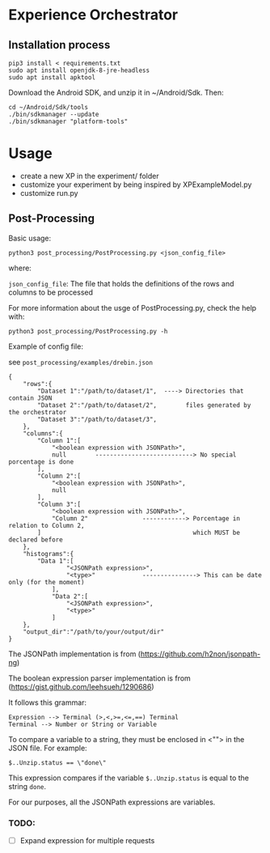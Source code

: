 # Experience Orchestrator
## Installation process

```
pip3 install < requirements.txt
sudo apt install openjdk-8-jre-headless
sudo apt install apktool
```

Download the Android SDK, and unzip it in ~/Android/Sdk. Then:

```
cd ~/Android/Sdk/tools
./bin/sdkmanager --update
./bin/sdkmanager "platform-tools"
```

# Usage

- create a new XP in the experiment/ folder
- customize your experiment by being inspired by XPExampleModel.py
- customize run.py

## Post-Processing

Basic usage:
    
    python3 post_processing/PostProcessing.py <json_config_file>


where:

`json_config_file`: The file that holds the definitions of the rows and columns to be processed

For more information about the usge of PostProcessing.py, check the help with:

    python3 post_processing/PostProcessing.py -h

Example of config file:

see `post_processing/examples/drebin.json`

    {
        "rows":{
            "Dataset 1":"/path/to/dataset/1",  ----> Directories that contain JSON
            "Dataset 2":"/path/to/dataset/2",        files generated by the orchestrator
            "Dataset 3":"/path/to/dataset/3",
        },
        "columns":{
            "Column 1":[
                "<boolean expression with JSONPath>",
                null        ---------------------------> No special porcentage is done
            ],
            "Column 2":[
                "<boolean expression with JSONPath>",
                null
            ],
            "Column 3":[
                "<boolean expression with JSONPath>",
                "Column 2"               ------------> Porcentage in relation to Column 2,
            ]                                          which MUST be declared before
        },
        "histograms":{
            "Data 1":[
        			"<JSONPath expression>",
        			"<type>"             ---------------> This can be date only (for the moment)
        		],
        		"Data 2":[
        			"<JSONPath expression>",
        			"<type>"
        		]
        },
        "output_dir":"/path/to/your/output/dir"
    }


The JSONPath implementation is from (https://github.com/h2non/jsonpath-ng)

The boolean expression parser implementation is from (https://gist.github.com/leehsueh/1290686)

It follows this grammar:

    Expression --> Terminal (>,<,>=,<=,==) Terminal
    Terminal --> Number or String or Variable

To compare a variable to a string, they must be enclosed in <""> in the JSON file. For example:

    $..Unzip.status == \"done\"

This expression compares if the variable `$..Unzip.status` is equal to the string `done`.

For our purposes, all the JSONPath expressions are variables.

### TODO:
* [ ]  Expand expression for multiple requests
